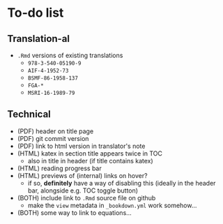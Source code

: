 # To-do list

## Translation-al

- `.Rmd` versions of existing translations
  + `978-3-540-05190-9`
  + `AIF-4-1952-73`
  + `BSMF-86-1958-137`
  + `FGA-*`
  + `MSRI-16-1989-79`


## Technical

- (PDF) header on title page
- (PDF) git commit version
- (PDF) link to html version in translator's note
- (HTML) katex in section title appears twice in TOC
  + also in title in header (if title contains katex)
- (HTML) reading progress bar
- (HTML) previews of (internal) links on hover?
  + if so, **definitely** have a way of disabling this (ideally in the header bar, alongside e.g. TOC toggle button)
- (BOTH) include link to `.Rmd` source file on github
  + make the `view` metadata in `_bookdown.yml` work somehow...
- (BOTH) some way to link to equations...
